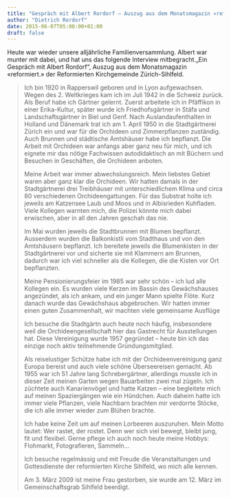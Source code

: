 ```yaml
---
title: "Gespräch mit Albert Rordorf – Auszug aus dem Monatsmagazin «reformiert.»"
author: "Dietrich Rordorf"
date: 2015-06-07T05:00:00+01:00
draft: false
---
```

Heute war wieder unsere alljährliche Familienversammlung. Albert war munter mit dabei, und hat uns das folgende Interview
mitbegracht.„Ein Gespräch mit Albert Rordorf“, Auszug aus dem Monatsmagazin «reformiert.» der Reformierten Kirchgemeinde
Zürich-Sihlfeld.

> Ich bin 1920 in Rapperswil geboren und in Lyon aufgewachsen. Wegen des 2. Weltkrieges kam ich im Juli 1942 in die
> Schweiz zurück. Als Beruf habe ich Gärtner gelernt. Zuerst arbeitete ich in Pfäffikon in einer Erika-Kultur, später
> wurde ich Friedhofsgärtner in Stäfa und Landschaftsgärtner in Biel und Genf. Nach Auslandaufenthalten in Holland
> und Dänemark trat ich am 1. April 1950 in die Stadtgärtnerei Zürich ein und war für die Orchideen und Zimmerpflanzen
> zuständig. Auch Brunnen und städtische Amtshäuser habe ich bepflanzt. Die Arbeit mit Orchideen war anfangs aber ganz
> neu für mich, und ich eignete mir das nötige Fachwissen autodidaktisch an mit Büchern und Besuchen in Geschäften,
> die Orchideen anboten.
>
> Meine Arbeit war immer abwechslungsreich. Mein liebstes Gebiet waren aber ganz klar die Orchideen. Wir hatten damals
> in der Stadtgärtnerei drei Treibhäuser mit unterschiedlichem Klima und circa 80 verschiedenen Orchideengattungen. Für
> das Substrat holte ich jeweils am Katzensee Laub und Moos und in Albisrieden Kuhfladen. Viele Kollegen warnten mich,
> die Polizei könnte mich dabei erwischen, aber in all den Jahren geschah das nie.
>
> Im Mai wurden jeweils die Stadtbrunnen mit Blumen bepflanzt. Ausserdem wurden die Balkonkistli vom Stadthaus und
> von den Amtshäusern bepflanzt. Ich bereitete jeweils die Blumenkisten in der Stadtgärtnerei vor und sicherte sie
> mit Klammern am Brunnen, dadurch war ich viel schneller als die Kollegen, die die Kisten vor Ort bepflanzten.
>
> Meine Pensionierungsfeier im 1985 war sehr schön – ich lud alle Kollegen ein. Es wurden viele Kerzen im Bassin des
> Gewächshauses angezündet, als ich ankam, und ein junger Mann spielte Flöte. Kurz danach wurde das Gewächshaus
> abgebrochen. Wir hatten immer einen guten Zusammenhalt, wir machten viele gemeinsame Ausflüge
>
> Ich besuche die Stadtgärtn auch heute noch häufig, insbesondere weil die Orchideengesellschaft hier das Gastrecht
> für Ausstellungen hat. Diese Vereinigung wurde 1957 gegründet – heute bin ich das einzige noch aktiv teilnehmende
> Gründungsmitglied.
>
> Als reiselustiger Schütze habe ich mit der Orchideenvereinigung ganz Europa bereist und auch viele schöne Überseereisen
> gemacht. Ab 1955 war ich 51 Jahre lang Schrebergärtner, allerdings musste ich in dieser Zeit meinen Garten wegen
> Bauarbeiten zwei mal zügeln. Ich züchtete auch Kanarienvögel und hatte Katzen – eine begleitete mich auf meinen
> Spaziergängen wie ein Hündchen. Auch daheim hatte ich immer viele Pflanzen, viele Nachbarn brachten mir verdorrte
> Stöcke, die ich alle immer wieder zum Blühen brachte.
>
> Ich habe keine Zeit um auf meinen Lorbeeren auszuruhen. Mein Motto lautet: Wer rastet, der rostet. Denn wer sich
> viel bewegt, bleibt jung, fit und flexibel. Gerne pflege ich auch noch heute
> meine Hobbys: Flohmarkt, Fotografieren, Sammeln…
>
> Ich besuche regelmässig und mit Freude die Veranstaltungen und Gottesdienste der reformierten Kirche Sihlfeld, wo
> mich alle kennen.
>
> Am 3. März 2009 ist meine Frau gestorben, sie wurde am 12. März im Gemeinschaftsgrab Sihlfeld beerdigt.